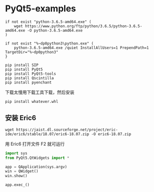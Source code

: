 # PyQt5-examples


```
if not exist "python-3.6.5-amd64.exe" (
    wget https://www.python.org/ftp/python/3.6.5/python-3.6.5-amd64.exe -O python-3.6.5-amd64.exe
)

if not exist "%~dp0python3\python.exe" (    
    python-3.6.5-amd64.exe /quiet InstallAllUsers=1 PrependPath=1 TargetDir="%~dp0python3"
}
```



```
pip install SIP
pip install PyQt5
pip install PyQt5-tools
pip install Qscintilla   
pip install pyenchant 
```

下载太慢用下载工具下载，然后安装

```
pip install whatever.whl
```


## 安装 Eric6

```
wget https://jaist.dl.sourceforge.net/project/eric-ide/eric6/stable/18.07/eric6-18.07.zip -O eric6-18.07.zip
```



用 Eric6 打开文件 F2 就可运行

``` python
import sys 
from PyQt5.QtWidgets import *

app = QApplication(sys.argv)
win = QWidget()
win.show()

app.exec_()
```